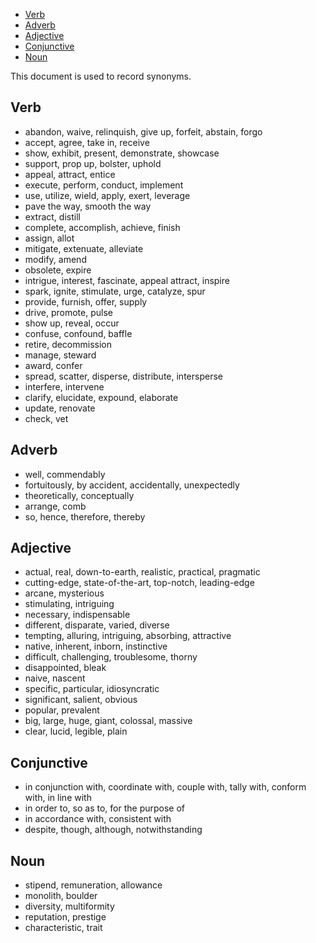 
- [Verb](#verb)
- [Adverb](#adverb)
- [Adjective](#adjective)
- [Conjunctive](#conjunctive)
- [Noun](#noun)

This document is used to record synonyms.

## Verb
- abandon, waive, relinquish, give up, forfeit, abstain, forgo
- accept, agree, take in, receive
- show, exhibit, present, demonstrate, showcase
- support, prop up, bolster, uphold
- appeal, attract, entice
- execute, perform, conduct, implement
- use, utilize, wield, apply, exert, leverage
- pave the way, smooth the way
- extract, distill
- complete, accomplish, achieve, finish
- assign, allot
- mitigate, extenuate, alleviate
- modify, amend
- obsolete, expire
- intrigue, interest, fascinate, appeal attract, inspire
- spark, ignite, stimulate, urge, catalyze, spur
- provide, furnish, offer, supply
- drive, promote, pulse
- show up, reveal, occur
- confuse, confound, baffle
- retire, decommission
- manage, steward
- award, confer
- spread, scatter, disperse, distribute, intersperse
- interfere, intervene
- clarify, elucidate, expound, elaborate
- update, renovate
- check, vet


## Adverb
- well, commendably
- fortuitously, by accident, accidentally, unexpectedly
- theoretically, conceptually
- arrange, comb
- so, hence, therefore, thereby


## Adjective
- actual, real, down-to-earth, realistic, practical, pragmatic
- cutting-edge, state-of-the-art, top-notch, leading-edge
- arcane, mysterious
- stimulating, intriguing
- necessary, indispensable
- different, disparate, varied, diverse
- tempting, alluring, intriguing, absorbing, attractive
- native, inherent, inborn, instinctive
- difficult, challenging, troublesome, thorny
- disappointed, bleak
- naive, nascent
- specific, particular, idiosyncratic
- significant, salient, obvious
- popular, prevalent
- big, large, huge, giant, colossal, massive
- clear, lucid, legible, plain


## Conjunctive
- in conjunction with, coordinate with, couple with, tally with, conform with, in line with
- in order to, so as to, for the purpose of
- in accordance with, consistent with
- despite, though, although, notwithstanding


## Noun
- stipend, remuneration, allowance
- monolith, boulder
- diversity, multiformity
- reputation, prestige
- characteristic, trait
